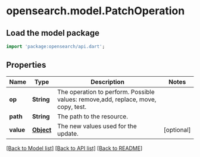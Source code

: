 # opensearch.model.PatchOperation

## Load the model package
```dart
import 'package:opensearch/api.dart';
```

## Properties
Name | Type | Description | Notes
------------ | ------------- | ------------- | -------------
**op** | **String** | The operation to perform. Possible values: remove,add, replace, move, copy, test. | 
**path** | **String** | The path to the resource. | 
**value** | [**Object**](.md) | The new values used for the update. | [optional] 

[[Back to Model list]](../README.md#documentation-for-models) [[Back to API list]](../README.md#documentation-for-api-endpoints) [[Back to README]](../README.md)


